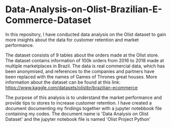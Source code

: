 # Data-Analysis-on-Olist-Brazilian-E-Commerce-Dataset
In this repository, I have conducted data analysis on the Olist dataset to gain more insights about the data for customer retention and market performance.

The dataset consists of 9 tables about the orders made at the Olist store. The dataset contains information of 100k orders from 2016 to 2018 made at multiple marketplaces in Brazil. The data is real commercial data, which has been anonymised, and references to the companies and partners have been replaced with the names of Games of Thrones great houses. More information about the dataset can be found at this link: https://www.kaggle.com/datasets/olistbr/brazilian-ecommerce

The purpose of this analysis is to understand the market performance and provide tips to stores to increase customer retention. I have created a document documenting my findings together with a jupyter notebbook file containing my codes. The document name is 'Data Analysis on Olist Dataset' and the jupyter notebook file is named 'Olist Project Python'
